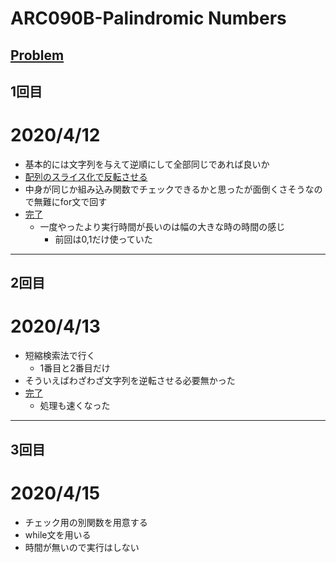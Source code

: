 # ARC090B-Palindromic Numbers
[Problem](https://atcoder.jp/contests/abc090/tasks/abc090_b)
-----
## 1回目
# 2020/4/12
* 基本的には文字列を与えて逆順にして全部同じであれば良いか
* [配列のスライス化で反転させる](https://note.nkmk.me/python-reverse-reversed/)
* 中身が同じか組み込み関数でチェックできるかと思ったが面倒くさそうなので無難にfor文で回す
* [完了](https://atcoder.jp/contests/abc090/submissions/3882093)
    * 一度やったより実行時間が長いのは幅の大きな時の時間の感じ
        * 前回は0,1だけ使っていた
-----
## 2回目
# 2020/4/13
* 短縮検索法で行く
    * 1番目と2番目だけ
* そういえばわざわざ文字列を逆転させる必要無かった
* [完了](https://atcoder.jp/contests/abc090/submissions/11889395)
    * 処理も速くなった
-----
## 3回目
# 2020/4/15
* チェック用の別関数を用意する
* while文を用いる
* 時間が無いので実行はしない
